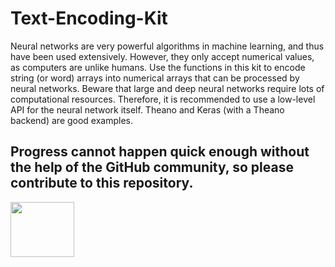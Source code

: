 # Text-Encoding-Kit
Neural networks are very powerful algorithms in machine learning, and thus have been used extensively. However, they only accept numerical values, as computers are unlike humans.
Use the functions in this kit to encode string (or word) arrays into numerical arrays that can be processed by neural networks.
Beware that large and deep neural networks require lots of computational resources. Therefore, it is recommended to use a low-level API for the neural network itself. Theano and Keras (with a Theano backend) are good examples.

## Progress cannot happen quick enough without the help of the GitHub community, so please contribute to this repository.
<img src="https://assets-cdn.github.com/images/modules/logos_page/Octocat.png" width="102" height="88">
